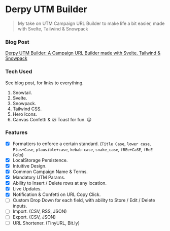 # Derpy UTM Builder
> My take on UTM Campaign URL Builder to make life a bit easier, made with Svelte, Tailwind & Snowpack

### Blog Post
[Derpy UTM Builder: A Campaign URL Builder made with Svelte, Tailwind & Snowpack](https://www.derpycoder.com/derpy-utm-builder-a-campaign-url-builder-made-with-svelte-tailwind-snowpack/)

### Tech Used
See blog post, for links to everything.

1. Snowtail.
1. Svelte.
1. Snowpack.
1. Tailwind CSS.
1. Hero Icons.
1. Canvas Confetti & izi Toast for fun. 😜

### Features
- [x] Formatters to enforce a certain standard. (`Title Case`, `lower case`, `Plus+Case`, `plausible+case`, `kebab-case`, `snake_case`, `fREe+CaSE`, `fReE FoRm`)
- [x] LocalStorage Persistence.
- [x] Intuitive Design.
- [x] Common Campaign Name & Terms.
- [x] Mandatory UTM Params.
- [x] Ability to Insert / Delete rows at any location.
- [x] Live Updates.
- [x] Notification & Confetti on URL Copy Click.
- [ ] Custom Drop Down for each field, with ability to Store / Edit / Delete inputs.
- [ ] Import. (CSV, RSS, JSON)
- [ ] Export. (CSV, JSON)
- [ ] URL Shortener. (TinyURL, Bit.ly)
